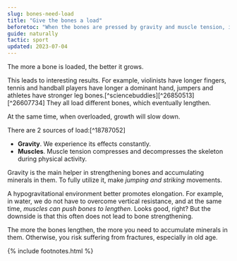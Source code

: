 ```yaml
---
slug: bones-need-load
title: "Give the bones a load"
beforetoc: "When the bones are pressed by gravity and muscle tension, it grows better."
guide: naturally
tactic: sport
updated: 2023-07-04
---
```

The more a bone is loaded, the better it grows.

This leads to interesting results. For example, violinists have longer fingers, tennis and handball players have  longer a dominant hand, jumpers and athletes have stronger leg bones.[^sciencebuddies][^26850513][^26607734] They all load different bones, which eventually lengthen.

At the same time, when overloaded, growth will slow down.

There are 2 sources of load:[^18787052]

- **Gravity**. We experience its effects constantly.
- **Muscles**. Muscle tension compresses and decompresses the skeleton during physical activity.

Gravity is the main helper in strengthening bones and accumulating minerals in them. To fully utilize it, make *jumping and striking* movements.

A hypogravitational environment better promotes elongation. For example, in water, we do not have to overcome vertical resistance, and at the same time, *muscles can push bones to lengthen*. Looks good, right? But the downside is that this often does not lead to bone strengthening.

The more the bones lengthen, the more you need to accumulate minerals in them. Otherwise, you risk suffering from fractures, especially in old age.

{% include footnotes.html %}

